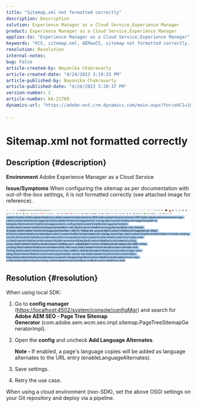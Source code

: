 ```yaml
---
title: "Sitemap.xml not formatted correctly"
description: Description
solution: Experience Manager as a Cloud Service,Experience Manager
product: Experience Manager as a Cloud Service,Experience Manager
applies-to: "Experience Manager as a Cloud Service,Experience Manager"
keywords: "KCS, sitemap.xml, AEMaaCS, sitemap not formatted correctly, Page Tree Sitemap Generator, language alternate"
resolution: Resolution
internal-notes: 
bug: False
article-created-by: Nayanika Chakravarty
article-created-date: "4/24/2023 3:19:33 PM"
article-published-by: Nayanika Chakravarty
article-published-date: "4/24/2023 3:20:37 PM"
version-number: 2
article-number: KA-21789
dynamics-url: "https://adobe-ent.crm.dynamics.com/main.aspx?forceUCI=1&pagetype=entityrecord&etn=knowledgearticle&id=47b0c165-b3e2-ed11-a7c7-6045bd006239"

---
```

# Sitemap.xml not formatted correctly

## Description {#description}

<b>Environment</b>
Adobe Experience Manager as a Cloud Service


<b>Issue/Symptoms</b>
When configuring the sitemap as per documentation with out-of-the-box settings, it is not formatted correctly (see attached image for reference).

![](assets/___48b0c165-b3e2-ed11-a7c7-6045bd006239___.png)


## Resolution {#resolution}


When using local SDK:

1. Go to <b>config manager</b> ([https://localhost:4502/system/console/configMgr](http://localhost:4502/system/console/configMgr%29 "Follow link")) and search for <b>Adobe AEM SEO - Page Tree Sitemap Generator</b> (com.adobe.aem.wcm.seo.impl.sitemap.PageTreeSitemapGeneratorImpl).


2. Open the <b>config</b> and uncheck <b>Add Language Alternates</b>.

    

    <b>Note - </b>If enabled, a page's language copies will be added as language alternates to the URL entry<b> </b>(enableLanguageAlternates).


3. Save settings.


4. Retry the use case.


When using a cloud environment (non-SDK), set the above OSGI settings on your Git repository and deploy via a pipeline.

